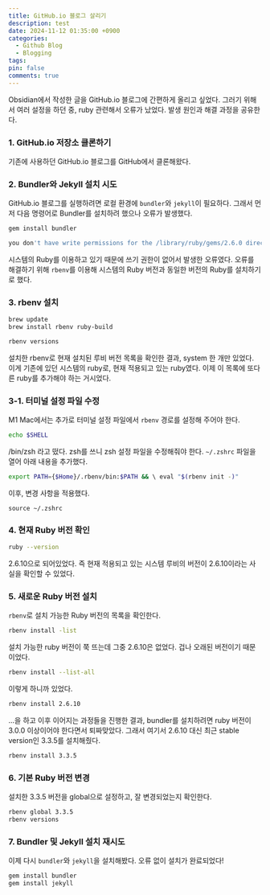 ```yaml
---
title: GitHub.io 블로그 살리기
description: test
date: 2024-11-12 01:35:00 +0900
categories:
  - Github Blog
  - Blogging
tags: 
pin: false
comments: true
---
```


Obsidian에서 작성한 글을 GitHub.io 블로그에 간편하게 올리고 싶었다. 그러기 위해서 여러 설정을 하던 중, ruby 관련해서 오류가 났었다. 발생 원인과 해결 과정을 공유한다.
### 1. GitHub.io 저장소 클론하기 
기존에 사용하던 GitHub.io 블로그를 GitHub에서 클론해왔다. 
### 2. Bundler와 Jekyll 설치 시도 
GitHub.io 블로그를 실행하려면 로컬 환경에 `bundler`와 `jekyll`이 필요하다. 그래서 먼저 다음 명령어로 Bundler를 설치하려 했으나 오류가 발생했다.

```bash 
gem install bundler
```

```bash
you don't have write permissions for the /library/ruby/gems/2.6.0 directory.
```

시스템의 Ruby를 이용하고 있기 때문에 쓰기 권한이 없어서 발생한 오류였다. 오류를 해결하기 위해 `rbenv`를 이용해 시스템의 Ruby 버전과 동일한 버전의 Ruby를 설치하기로 했다.

### 3. rbenv 설치

```bash
brew update 
brew install rbenv ruby-build
```

```bash
rbenv versions
```

설치한 rbenv로 현재 설치된 루비 버전 목록을 확인한 결과, system 한 개만 있었다. 이게 기존에 있던 시스템의 ruby로, 현재 적용되고 있는 ruby였다. 이제 이 목록에 또다른 ruby를 추가해야 하는 거시었다.

### 3-1.  터미널 설정 파일 수정
M1 Mac에서는 추가로 터미널 설정 파일에서 `rbenv` 경로를 설정해 주어야 한다.
```bash
echo $SHELL
```

/bin/zsh 라고 떴다. zsh를 쓰니 zsh 설정 파일을 수정해줘야 한다.
`~/.zshrc` 파일을 열어 아래 내용을 추가했다.

```bash
export PATH={$Home}/.rbenv/bin:$PATH && \ eval "$(rbenv init -)"
```

이후, 변경 사항을 적용했다. 

`source ~/.zshrc`


### 4. 현재 Ruby 버전 확인
```bash
ruby --version
```
2.6.10으로 되어있었다. 즉 현재 적용되고 있는 시스템 루비의 버전이 2.6.10이라는 사실을 확인할 수 있었다.

### 5. 새로운 Ruby 버전 설치

`rbenv`로 설치 가능한 Ruby 버전의 목록을 확인한다.
```bash
rbenv install -list
```
설치 가능한 ruby 버전이 쭉 뜨는데 그중 2.6.10은 없었다. 겁나 오래된 버전이기 때문이었다.

```bash
rbenv install --list-all
```
이렇게 하니까 있었다.

```bash
rbenv install 2.6.10
```
...을 하고 이후 이어지는 과정들을 진행한 결과, bundler를 설치하려면 ruby 버전이 3.0.0 이상이어야 한다면서 퇴짜맞았다. 그래서 여기서 2.6.10 대신 최근 stable version인 3.3.5를 설치해줬다.

```bash
rbenv install 3.3.5
```

### 6. 기본 Ruby 버전 변경

설치한 3.3.5 버전을 global으로 설정하고, 잘 변경되었는지 확인한다.
```bash
rbenv global 3.3.5 
rbenv versions
```

### 7. Bundler 및 Jekyll 설치 재시도

이제 다시 `bundler`와 `jekyll`을 설치해봤다. 오류 없이 설치가 완료되었다!

```bash
gem install bundler 
gem install jekyll
```
